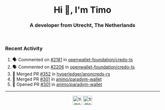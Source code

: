 <h1 align="center">Hi 👋, I'm Timo</h1>
<h3 align="center">A developer from Utrecht, The Netherlands</h3>
<br/>
<!-- https://github.com/rahuldkjain/github-profile-readme-generator --!>

<!--  <p align="left"><img src="https://github-readme-stats.vercel.app/api?username=timoglastra&show_icons=true&count_private=true&" alt="timoglastra" /></p> --!>

<!--
Github language stats
<p align="left"><img src="https://github-readme-stats.vercel.app/api/top-langs/?username=timoglastra&layout=compact" alt="timoglastra" /><p>
-->

<!-- Codestats language stats -->
<!-- <p align="left"><img src="https://codestats-readme.vercel.app/api/top-langs/?username=timoglastra&layout=compact&language_count=12" alt="timoglastra" /><p>    --!>
  
<h3>Recent Activity</h3>

<!--START_SECTION:activity-->
1. 🗣 Commented on [#2181](https://github.com/openwallet-foundation/credo-ts/pull/2181#issuecomment-2679467647) in [openwallet-foundation/credo-ts](https://github.com/openwallet-foundation/credo-ts)
2. 🗣 Commented on [#2206](https://github.com/openwallet-foundation/credo-ts/issues/2206#issuecomment-2679437334) in [openwallet-foundation/credo-ts](https://github.com/openwallet-foundation/credo-ts)
3. 🎉 Merged PR [#352](https://github.com/hyperledger/anoncreds-rs/pull/352) in [hyperledger/anoncreds-rs](https://github.com/hyperledger/anoncreds-rs)
4. 🎉 Merged PR [#301](https://github.com/animo/paradym-wallet/pull/301) in [animo/paradym-wallet](https://github.com/animo/paradym-wallet)
5. 💪 Opened PR [#301](https://github.com/animo/paradym-wallet/pull/301) in [animo/paradym-wallet](https://github.com/animo/paradym-wallet)
<!--END_SECTION:activity-->

---

<p align="center">
<a href="https://twitter.com/timoglastra" target="blank"><img align="center" src="https://cdn.jsdelivr.net/npm/simple-icons@3.0.1/icons/twitter.svg" alt="timoglastra" height="30" width="30" /></a>
<a href="https://linkedin.com/in/timoglastra" target="blank"><img align="center" src="https://cdn.jsdelivr.net/npm/simple-icons@3.0.1/icons/linkedin.svg" alt="timoglastra" height="30" width="30" /></a>
</p>



